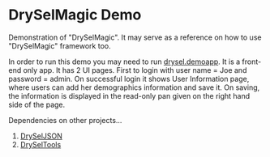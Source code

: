# DrySelMagic Demo
Demonstration of "DrySelMagic". It may serve as a reference on how to use "DrySelMagic" framework too.

In order to run this demo you may need to run [drysel.demoapp](https://github.com/orion-analytics/drysel.demoapp). It is a front-end only app. It has 2 UI pages. First to login with user name = Joe and password = admin. On successful login it shows User Information page, where users can add her demographics information and save it. On saving, the information is displayed in the read-only pan given on the right hand side of the page.

Dependencies on other projects...
1. [DrySelJSON](https://github.com/orion-analytics/dryselmagic)
2. [DrySelTools](https://github.com/orion-analytics/dryseltools)
